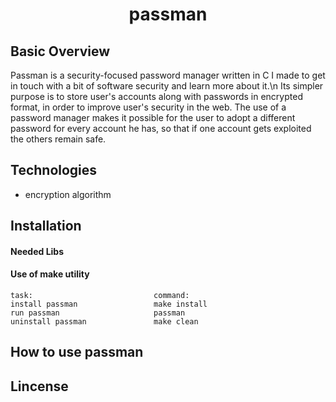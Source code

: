 <!-- maybe here should be put a logo -->

<h1 align="center">passman</h1>

<!-- maybe here should be put a logo -->

<!-- links and badges here -->

## Basic Overview

Passman is a security-focused password manager written in C I made to get in touch with  a bit of
software security and learn more about it.\n
Its simpler purpose is to store user's accounts along with passwords in encrypted format, in order
to improve user's security in the web. The use of a password manager makes it possible for the user
to adopt a different password for every account he has, so that if one account gets exploited the
others remain safe.

## Technologies

- encryption algorithm

## Installation

#### Needed Libs

#### Use of make utility

```
task:                           command:
install passman                 make install
run passman                     passman
uninstall passman               make clean
```

## How to use passman

## Lincense